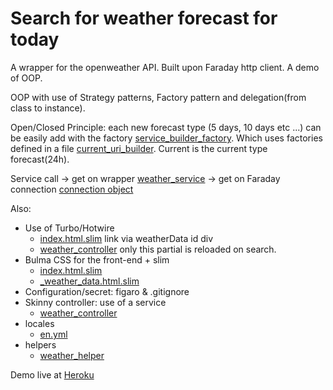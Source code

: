 # Search for weather forecast for today
A wrapper for the openweather API. Built upon Faraday http client. A demo of OOP.

OOP with use of Strategy patterns, Factory pattern and delegation(from class to instance).

Open/Closed Principle: each new forecast type (5 days, 10 days etc ...) can be easily add with the factory [service_builder_factory](https://github.com/cyrillefr/wrapper-api/blob/master/app/services/weather_service_builder_factory.rb).
Which uses factories defined in a file [current_uri_builder](https://github.com/cyrillefr/wrapper-api/blob/master/app/services/current_uri_builder.rb). Current is the current type forecast(24h).

Service call -> get on wrapper [weather_service](https://github.com/cyrillefr/wrapper-api/blob/master/app/services/weather_service.rb) -> get on Faraday connection [connection object](https://github.com/cyrillefr/wrapper-api/blob/master/lib/http_connection.rb)

Also:
- Use of Turbo/Hotwire
    - [index.html.slim](https://github.com/cyrillefr/wrapper-api/blob/master/app/views/weather/index.html.slim) link via weatherData id div
    - [weather_controller](https://github.com/cyrillefr/wrapper-api/blob/master/app/controllers/weather_controller.rb) only this partial is reloaded on search.
- Bulma CSS for the front-end + slim
    - [index.html.slim](https://github.com/cyrillefr/wrapper-api/blob/master/app/views/weather/index.html.slim)
    - [_weather_data.html.slim](https://github.com/cyrillefr/wrapper-api/blob/master/app/views/weather/_weather_data.html.slim)
- Configuration/secret: figaro & .gitignore
- Skinny controller: use of a service
    - [weather_controller](https://github.com/cyrillefr/wrapper-api/blob/master/app/controllers/weather_controller.rb) 
- locales 
    - [en.yml](https://github.com/cyrillefr/wrapper-api/blob/master/config/locales/en.yml)
- helpers
    - [weather_helper](https://github.com/cyrillefr/wrapper-api/blob/master/app/helpers/weather_helper.rb) 


Demo live at [Heroku](https://cv-wrapper-api.herokuapp.com/)
